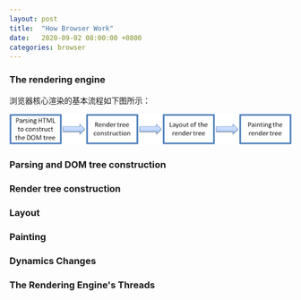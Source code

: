 ```yaml
---
layout: post
title:  "How Browser Work"
date:   2020-09-02 08:00:00 +0800
categories: browser
---
```


### The rendering engine

浏览器核心渲染的基本流程如下图所示：

![flow.png](/assets/flow.png)


### Parsing and DOM tree construction

### Render tree construction

### Layout

### Painting

### Dynamics Changes

### The Rendering Engine's Threads